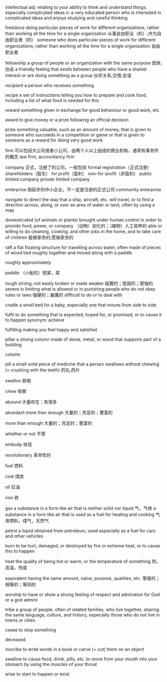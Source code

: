 intellectual
adj: relating to your ability to think and understand things, especially complicated ideas
n: a very educated person who is interested in complicated ideas and enjoys studying and careful thinking


freelance
doing particular pieces of work for different organizations, rather than working all the time for a single organization
从事自由职业（的）;作为自由职业者（的）
someone who does particular pieces of work for different organizations, rather than working all the time for a single organization
自由职业者

fellowship
a group of people or an organization with the same purpose
团体;协会
a friendly feeling that exists between people who have a shared interest or are doing something as a group
伙伴关系;交情;友谊

recipient
a person who receives something

recipe
a set of instructions telling you how to prepare and cook food, including a list of what food is needed for this


reward
something given in exchange for good behaviour or good work, etc.

award
to give money or a prize following an official decision

prize
something valuable, such as an amount of money, that is given to someone who succeeds in a competition or game or that is given to someone as a reward for doing very good work

firm
可以包括大公司或者小公司，由两个人以上组成的商业机构，通常有事务所的概念
law firm, accountancy firm

company
正式，注册了的公司，一般包括
formal registration（正式注册）
shareHolders（股东）
for profit（盈利）
non-for-profit（非盈利）
public limited company
private limited company

enterprise
刚起步的中小企业，不一定是注册的正式公司
community enterprise

navigate
to direct the way that a ship, aircraft, etc. will travel, or to find a direction across, along, or over an area of water or land, often by using a map

domesticated
(of animals or plants) brought under human control in order to provide food, power, or company
（动物）驯化的；（植物）人工培养的
able or willing to do cleaning, cooking, and other jobs in the home, and to take care of children
能做家务的;愿做家务的

raft
a flat floating structure for travelling across water, often made of pieces of wood tied roughly together and moved along with a paddle

roughly
approximately

paddle
（小船的）短桨，桨

tough
strong; not easily broken or made weaker
結實的；堅固的；堅強的  
severe in limiting what is allowed or in punishing people who do not obey rules or laws
強硬的；嚴厲的
difficult to do or to deal with


cradle
a small bed for a baby, especially one that moves from side to side

fulfil
to do something that is expected, hoped for, or promised, or to cause it to happen
synonym: achieve

fulfilling
making you feel happy and satisfied


pillar
a strong column made of stone, metal, or wood that supports part of a building

column


pill
a small solid piece of medicine that a person swallows without chewing (= crushing with the teeth)
药丸;药片

swallon
吞咽

chew
咀嚼

abound
大量存在；有很多

abundant
more than enough
大量的；充足的；豐富的

more than enough
大量的；充足的；豐富的

whether or not
不管

embody
体现

revolutionary
革命性的

fuel
燃料

coal
煤炭

oil
石油

iron
铁

gas
a substance in a form like air that is neither solid nor liquid
气，气体
a substance in a form like air that is used as a fuel for heating and cooking
气体燃料，煤气，天然气


petrol
a liquid obtained from petroleum, used especially as a fuel for cars and other vehicles

burn
to be hurt, damaged, or destroyed by fire or extreme heat, or to cause this to happen

heat
the quality of being hot or warm, or the temperature of something
热，高温，热度

equivalent
having the same amount, value, purpose, qualities, etc.
等值的；相等的；等同的

worship
to have or show a strong feeling of respect and admiration for God or a god
admire

tribe
a group of people, often of related families, who live together, sharing the same language, culture, and history, especially those who do not live in towns or cities

cease
to stop something

deceased

inscribe
to write words in a book or carve (= cut) them on an object

swallow
to cause food, drink, pills, etc. to move from your mouth into your stomach by using the muscles of your throat

arise
to start to happen or exist

